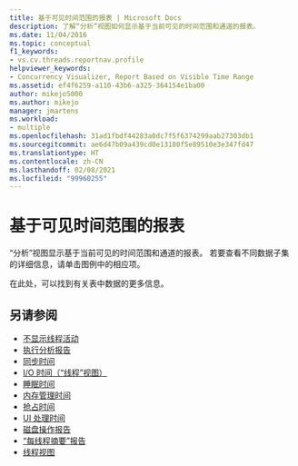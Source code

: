 ```yaml
---
title: 基于可见时间范围的报表 | Microsoft Docs
description: 了解“分析”视图如何显示基于当前可见的时间范围和通道的报表。
ms.date: 11/04/2016
ms.topic: conceptual
f1_keywords:
- vs.cv.threads.reportnav.profile
helpviewer_keywords:
- Concurrency Visualizer, Report Based on Visible Time Range
ms.assetid: ef4f6259-a110-43b6-a325-364154e1ba00
author: mikejo5000
ms.author: mikejo
manager: jmartens
ms.workload:
- multiple
ms.openlocfilehash: 31ad1fbdf44283a0dc7f5f6374299aab27303db1
ms.sourcegitcommit: ae6d47b09a439cd0e13180f5e89510e3e347fd47
ms.translationtype: HT
ms.contentlocale: zh-CN
ms.lasthandoff: 02/08/2021
ms.locfileid: "99960255"
---
```

# <a name="report-based-on-visible-time-range"></a>基于可见时间范围的报表
“分析”视图显示基于当前可见的时间范围和通道的报表。 若要查看不同数据子集的详细信息，请单击图例中的相应项。

 在此处，可以找到有关表中数据的更多信息。

## <a name="see-also"></a>另请参阅
- [不显示线程活动](../profiling/no-thread-activity-to-show-threads-view.md)
- [执行分析报告](../profiling/execution-profile-report.md)
- [同步时间](../profiling/synchronization-time.md)
- [I/O 时间（“线程”视图）](../profiling/i-o-time-threads-view.md)
- [睡眠时间](../profiling/sleep-time.md)
- [内存管理时间](../profiling/memory-management-time.md)
- [抢占时间](../profiling/preemption-time.md)
- [UI 处理时间](../profiling/ui-processing-time.md)
- [磁盘操作报告](../profiling/disk-operations-report-threads-view.md)
- [“每线程摘要”报告](../profiling/per-thread-summary-report.md)
- [线程视图](../profiling/threads-view-parallel-performance.md)